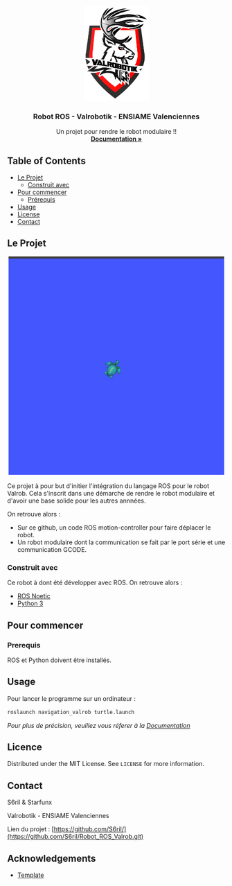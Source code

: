 
<!-- PROJECT LOGO -->
<br />
<p align="center">
  <a href="https://github.com/S6ril/Robot_ROS_Valrob/blob/master/images/logo_valrob.PNG">
    <img src="images/logo_valrob.PNG" alt="Logo" width="150" >
  </a>

  <h3 align="center">Robot ROS - Valrobotik - ENSIAME Valenciennes </h3>

  <p align="center">
    Un projet pour rendre le robot modulaire !!
    <br />
    <a href="https://s6ril.github.io/Robot_ROS_Valrob/"><strong>Documentation »</strong></a>
    <br />
  </p>
</p>



<!-- TABLE OF CONTENTS -->
## Table of Contents

* [Le Projet](#projet)
  * [Construit avec](#construit)
* [Pour commencer](#commencer)
  * [Prérequis](#prerequis)
* [Usage](#usage)
* [License](#license)
* [Contact](#contact)



<!-- ABOUT THE PROJECT -->
## Le Projet

<p align="center">
 <a href="https://github.com/S6ril/Robot_ROS_Valrob/blob/master/images/tortue_exemple.gif">
    <img src="images/tortue_exemple.gif" alt="Gif" >
  </a>
</p>

Ce projet à pour but d'initier l'intégration du langage ROS pour le robot Valrob. Cela s'inscrit dans une démarche de rendre le robot modulaire et d'avoir une base solide pour les autres annnées.

On retrouve alors :
* Sur ce github, un code ROS motion-controller pour faire déplacer le robot.
* Un robot modulaire dont la communication se fait par le port série et une communication GCODE.


### Construit avec
Ce robot à dont été développer avec ROS. On retrouve alors :
* [ROS Noetic](https://www.ros.org/)
* [Python 3](https://www.python.org/)



<!-- GETTING STARTED -->
## Pour commencer

### Prerequis

ROS et Python doivent être installés.


<!-- USAGE EXAMPLES -->
## Usage

Pour lancer le programme sur un ordinateur :
```bash
roslaunch navigation_valrob turtle.launch 
```

_Pour plus de précision, veuillez vous réferer à la [Documentation](https://s6ril.github.io/Robot_ROS_Valrob/)_




<!-- LICENSE -->
## Licence

Distributed under the MIT License. See `LICENSE` for more information.



<!-- CONTACT -->
## Contact

S6ril & Starfunx

Valrobotik - ENSIAME Valenciennes

Lien du projet : [https://github.com/S6ril/](https://github.com/S6ril/Robot_ROS_Valrob.git)



<!-- ACKNOWLEDGEMENTS -->
## Acknowledgements
* [Template](https://github.com/othneildrew/Best-README-Template)



